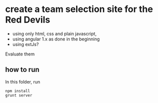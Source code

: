 # create a team selection site for the Red Devils

- using only html, css and plain javascript,
- using angular 1.x as done in the beginning
- using extJs?

Evaluate them

## how to run

In this folder, run

	npm install
	grunt server
	